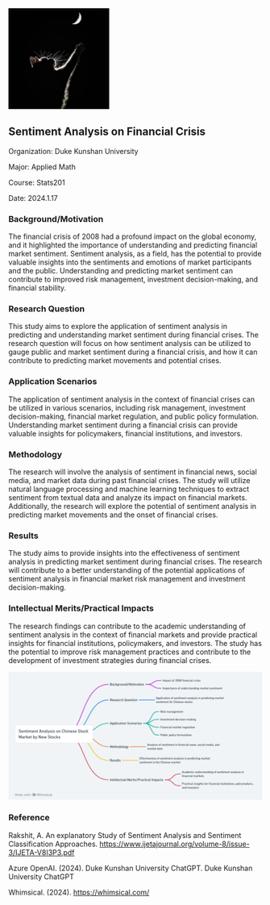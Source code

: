 <img src="headshot.jpg" width=200>

## Sentiment Analysis on Financial Crisis

Organization: Duke Kunshan University

Major: Applied Math

Course: Stats201

Date: 2024.1.17

### Background/Motivation

The financial crisis of 2008 had a profound impact on the global economy, and it highlighted the importance of understanding and predicting financial market sentiment. Sentiment analysis, as a field, has the potential to provide valuable insights into the sentiments and emotions of market participants and the public. Understanding and predicting market sentiment can contribute to improved risk management, investment decision-making, and financial stability.

### Research Question

This study aims to explore the application of sentiment analysis in predicting and understanding market sentiment during financial crises. The research question will focus on how sentiment analysis can be utilized to gauge public and market sentiment during a financial crisis, and how it can contribute to predicting market movements and potential crises.

### Application Scenarios

The application of sentiment analysis in the context of financial crises can be utilized in various scenarios, including risk management, investment decision-making, financial market regulation, and public policy formulation. Understanding market sentiment during a financial crisis can provide valuable insights for policymakers, financial institutions, and investors.

### Methodology

The research will involve the analysis of sentiment in financial news, social media, and market data during past financial crises. The study will utilize natural language processing and machine learning techniques to extract sentiment from textual data and analyze its impact on financial markets. Additionally, the research will explore the potential of sentiment analysis in predicting market movements and the onset of financial crises.

### Results

The study aims to provide insights into the effectiveness of sentiment analysis in predicting market sentiment during financial crises. The research will contribute to a better understanding of the potential applications of sentiment analysis in financial market risk management and investment decision-making.

### Intellectual Merits/Practical Impacts

The research findings can contribute to the academic understanding of sentiment analysis in the context of financial markets and provide practical insights for financial institutions, policymakers, and investors. The study has the potential to improve risk management practices and contribute to the development of investment strategies during financial crises.

<img src="structure.jpg" width=700>

### Reference

Rakshit, A. An explanatory Study of Sentiment Analysis and Sentiment Classification Approaches. https://www.ijetajournal.org/volume-8/issue-3/IJETA-V8I3P3.pdf

Azure OpenAI. (2024). Duke Kunshan University ChatGPT. Duke Kunshan University ChatGPT

Whimsical. (2024). https://whimsical.com/
